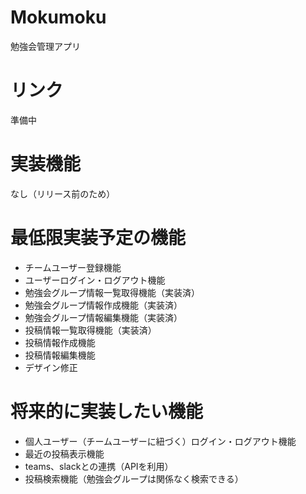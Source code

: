 # Mokumoku
勉強会管理アプリ

# リンク
準備中

# 実装機能
なし（リリース前のため）

# 最低限実装予定の機能
* チームユーザー登録機能
* ユーザーログイン・ログアウト機能
* 勉強会グループ情報一覧取得機能（実装済）
* 勉強会グループ情報作成機能（実装済）
* 勉強会グループ情報編集機能（実装済）
* 投稿情報一覧取得機能（実装済）
* 投稿情報作成機能
* 投稿情報編集機能
* デザイン修正

# 将来的に実装したい機能
* 個人ユーザー（チームユーザーに紐づく）ログイン・ログアウト機能
* 最近の投稿表示機能
* teams、slackとの連携（APIを利用）
* 投稿検索機能（勉強会グループは関係なく検索できる）